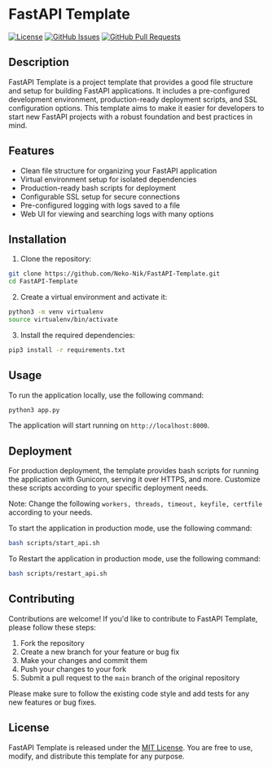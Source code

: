 # FastAPI Template

[![License](https://img.shields.io/badge/license-MIT-blue.svg)](https://github.com/Neko-Nik/FastAPI-Template/blob/master/LICENSE)
[![GitHub Issues](https://img.shields.io/github/issues/Neko-Nik/fastapi-template.svg)](https://github.com/Neko-Nik/FastAPI-Template/issues)
[![GitHub Pull Requests](https://img.shields.io/github/issues-pr/Neko-Nik/fastapi-template.svg)](https://github.com/Neko-Nik/FastAPI-Template/pulls)

## Description

FastAPI Template is a project template that provides a good file structure and setup for building FastAPI applications. It includes a pre-configured development environment, production-ready deployment scripts, and SSL configuration options. This template aims to make it easier for developers to start new FastAPI projects with a robust foundation and best practices in mind.

## Features

- Clean file structure for organizing your FastAPI application
- Virtual environment setup for isolated dependencies
- Production-ready bash scripts for deployment
- Configurable SSL setup for secure connections
- Pre-configured logging with logs saved to a file
- Web UI for viewing and searching logs with many options


## Installation

1. Clone the repository:

```bash
git clone https://github.com/Neko-Nik/FastAPI-Template.git
cd FastAPI-Template
```

2. Create a virtual environment and activate it:

```bash
python3 -m venv virtualenv
source virtualenv/bin/activate
```

3. Install the required dependencies:

```bash
pip3 install -r requirements.txt
```

## Usage

To run the application locally, use the following command:

```bash
python3 app.py
```

The application will start running on `http://localhost:8000`.

## Deployment

For production deployment, the template provides bash scripts for running the application with Gunicorn, serving it over HTTPS, and more. Customize these scripts according to your specific deployment needs.

Note: Change the following `workers, threads, timeout, keyfile, certfile` according to your needs.

To start the application in production mode, use the following command:

```bash
bash scripts/start_api.sh
```

To Restart the application in production mode, use the following command:

```bash
bash scripts/restart_api.sh
```

## Contributing

Contributions are welcome! If you'd like to contribute to FastAPI Template, please follow these steps:

1. Fork the repository
2. Create a new branch for your feature or bug fix
3. Make your changes and commit them
4. Push your changes to your fork
5. Submit a pull request to the `main` branch of the original repository

Please make sure to follow the existing code style and add tests for any new features or bug fixes.

## License

FastAPI Template is released under the [MIT License](https://github.com/Neko-Nik/FastAPI-Template/blob/main/LICENSE). You are free to use, modify, and distribute this template for any purpose.
